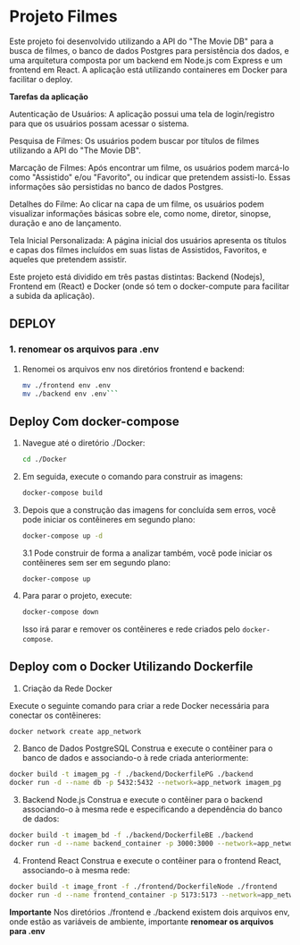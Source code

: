 # Projeto Filmes

Este projeto foi desenvolvido utilizando a API do "The Movie DB" para a busca de filmes, o banco de dados Postgres para persistência dos dados, e uma arquitetura composta por um backend em Node.js com Express e um frontend em React.
A aplicação está utilizando containeres em Docker para facilitar o deploy.

**Tarefas da aplicação**

Autenticação de Usuários: A aplicação possui uma tela de login/registro para que os usuários possam acessar o sistema.

Pesquisa de Filmes: Os usuários podem buscar por títulos de filmes utilizando a API do "The Movie DB".

Marcação de Filmes: Após encontrar um filme, os usuários podem marcá-lo como "Assistido" e/ou "Favorito", ou indicar que pretendem assisti-lo. Essas informações são persistidas no banco de dados Postgres.

Detalhes do Filme: Ao clicar na capa de um filme, os usuários podem visualizar informações básicas sobre ele, como nome, diretor, sinopse, duração e ano de lançamento.

Tela Inicial Personalizada: A página inicial dos usuários apresenta os títulos e capas dos filmes incluídos em suas listas de Assistidos, Favoritos, e aqueles que pretendem assistir.

Este projeto está dividido em três pastas distintas: Backend (Nodejs), Frontend em (React) e Docker (onde só tem o docker-compute para facilitar a subida da aplicação).

## DEPLOY

### 1.  **renomear os arquivos para .env**

1. Renomei os arquivos env nos diretórios frontend e backend:
    ```bash
    mv ./frontend env .env
    mv ./backend env .env```


## Deploy Com docker-compose

1. Navegue até o diretório ./Docker:
    ```bash
    cd ./Docker
    ```

2. Em seguida, execute o comando para construir as imagens:
    ```bash
    docker-compose build
    ```

3. Depois que a construção das imagens for concluída sem erros, você pode iniciar os contêineres em segundo plano:
    ```bash
    docker-compose up -d
    ```
   3.1 Pode construir de forma a analizar também, você pode iniciar os contêineres sem ser em segundo plano:
    ```
    docker-compose up
    ```

4. Para parar o projeto, execute:
    ```bash
    docker-compose down
    ```
    Isso irá parar e remover os contêineres e rede criados pelo `docker-compose`.





## Deploy com o Docker Utilizando Dockerfile

1. Criação da Rede Docker

Execute o seguinte comando para criar a rede Docker necessária para conectar os contêineres:

```bash
docker network create app_network
```


2. Banco de Dados PostgreSQL
Construa e execute o contêiner para o banco de dados e associando-o à rede criada anteriormente:
```bash
docker build -t imagem_pg -f ./backend/DockerfilePG ./backend
docker run -d --name db -p 5432:5432 --network=app_network imagem_pg
```

3. Backend Node.js
Construa e execute o contêiner para o backend associando-o à mesma rede e especificando a dependência do banco de dados:
```bash
docker build -t imagem_bd -f ./backend/DockerfileBE ./backend
docker run -d --name backend_container -p 3000:3000 --network=app_network imagem_bd
```

4. Frontend React
Construa e execute o contêiner para o frontend React, associando-o à mesma rede:

```bash
docker build -t image_front -f ./frontend/DockerfileNode ./frontend
docker run -d --name frontend_container -p 5173:5173 --network=app_network image_front
```



**Importante**
Nos diretórios ./frontend e ./backend 
existem dois arquivos env, onde estão as variáveis de ambiente, importante **renomear os arquivos para .env** 
